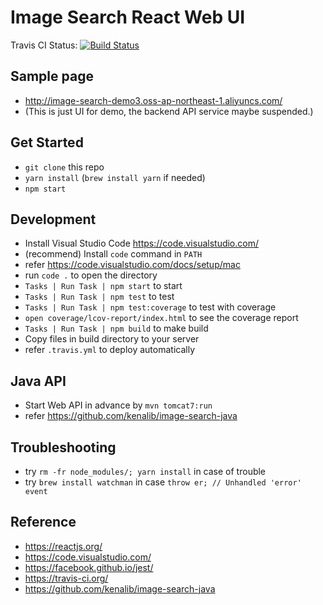
# Image Search React Web UI

Travis CI Status: [![Build Status](https://travis-ci.com/kenalib/image-search-react.svg?branch=master)](https://travis-ci.com/kenalib/image-search-react)

## Sample page

* http://image-search-demo3.oss-ap-northeast-1.aliyuncs.com/
* (This is just UI for demo, the backend API service maybe suspended.)

## Get Started

* `git clone` this repo
* `yarn install` (`brew install yarn` if needed)
* `npm start`

## Development

* Install Visual Studio Code https://code.visualstudio.com/
* (recommend) Install `code` command in `PATH`
* refer https://code.visualstudio.com/docs/setup/mac
* run `code .` to open the directory
* `Tasks | Run Task | npm start` to start
* `Tasks | Run Task | npm test` to test
* `Tasks | Run Task | npm test:coverage` to test with coverage
* `open coverage/lcov-report/index.html` to see the coverage report
* `Tasks | Run Task | npm build` to make build
* Copy files in build directory to your server
* refer `.travis.yml` to deploy automatically

## Java API

* Start Web API in advance by `mvn tomcat7:run`
* refer https://github.com/kenalib/image-search-java

## Troubleshooting

* try `rm -fr node_modules/; yarn install` in case of trouble
* try `brew install watchman` in case `throw er; // Unhandled 'error' event`

## Reference

* https://reactjs.org/
* https://code.visualstudio.com/
* https://facebook.github.io/jest/
* https://travis-ci.org/
* https://github.com/kenalib/image-search-java
